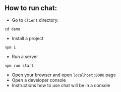 ## How to run chat:

- Go to `client` directory:
```
cd demo
```

- Install a project
```
npm i
```

- Run a server
```
npm run start
```

- Open your browser and open `localhost:8080` page
- Open a developer console
- Instructions how to use chat will be in a console 

